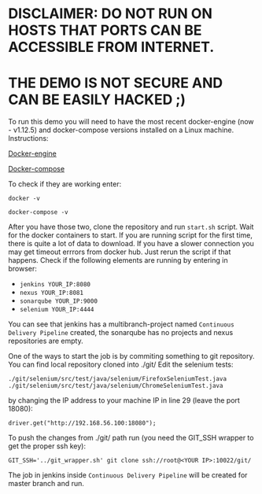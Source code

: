 # DISCLAIMER: DO NOT RUN ON HOSTS THAT PORTS CAN BE ACCESSIBLE FROM INTERNET. 
# THE DEMO IS NOT SECURE AND CAN BE EASILY HACKED ;)

To run this demo you will need to have the most recent docker-engine (now - v1.12.5) and docker-compose versions installed on a Linux machine. Instructions:

[Docker-engine]( https://docs.docker.com/engine/installation/)

[Docker-compose]( https://docs.docker.com/compose/install/)

To check if they are working enter:

`docker -v`

`docker-compose -v`

After you have those two, clone the repository and run `start.sh` script. Wait for the docker containers to start. If you are running script for the first time, there is quite a lot of data to download. If you have a slower connection you may get timeout errrors from docker hub. Just rerun the script if that happens. Check if the following elements are running by entering in browser:
  
* `jenkins YOUR_IP:8080`
* `nexus YOUR_IP:8081`
* `sonarqube YOUR_IP:9000`
* `selenium YOUR_IP:4444`

You can see that jenkins has a multibranch-project named `Continuous Delivery Pipeline` created, the sonarqube has no projects and nexus repositories are empty. 

One of the ways to start the job is by commiting something to git repository. You can find local repository cloned into ./git/ Edit the selenium tests:

`./git/selenium/src/test/java/selenium/FirefoxSeleniumTest.java`
`./git/selenium/src/test/java/selenium/ChromeSeleniumTest.java`

by changing the IP address to your machine IP in line 29 (leave the port 18080):

 `driver.get("http://192.168.56.100:18080");`

To push the changes from ./git/ path run (you need the GIT_SSH wrapper to get the proper ssh key):

`GIT_SSH='../git_wrapper.sh' git clone ssh://root@<YOUR IP>:10022/git/`

The job in jenkins inside `Continuous Delivery Pipeline` will be created for master branch and run.
